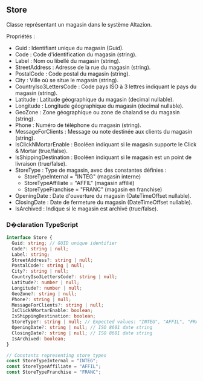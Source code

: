 ﻿## Store

Classe représentant un magasin dans le système Altazion.

Propriétés :
- Guid : Identifiant unique du magasin (Guid).
- Code : Code d'identification du magasin (string).
- Label : Nom ou libellé du magasin (string).
- StreetAddress : Adresse de la rue du magasin (string).
- PostalCode : Code postal du magasin (string).
- City : Ville où se situe le magasin (string).
- CountryIso3LettersCode : Code pays ISO à 3 lettres indiquant le pays du magasin (string).
- Latitude : Latitude géographique du magasin (decimal nullable).
- Longitude : Longitude géographique du magasin (decimal nullable).
- GeoZone : Zone géographique ou zone de chalandise du magasin (string).
- Phone : Numéro de téléphone du magasin (string).
- MessageForClients : Message ou note destinée aux clients du magasin (string).
- IsClickNMortarEnable : Booléen indiquant si le magasin supporte le Click & Mortar (true/false).
- IsShippingDestination : Booléen indiquant si le magasin est un point de livraison (true/false).
- StoreType : Type de magasin, avec des constantes définies :
    - StoreTypeInternal = "INTEG" (magasin interne)
    - StoreTypeAffiliate = "AFFIL" (magasin affilié)
    - StoreTypeFranchise = "FRANC" (magasin en franchise)
- OpeningDate : Date d'ouverture du magasin (DateTimeOffset nullable).
- ClosingDate : Date de fermeture du magasin (DateTimeOffset nullable).
- IsArchived : Indique si le magasin est archivé (true/false).

### D�claration TypeScript
```typescript
interface Store {
  Guid: string; // GUID unique identifier
  Code?: string | null;
  Label: string;
  StreetAddress?: string | null;
  PostalCode?: string | null;
  City?: string | null;
  CountryIso3LettersCode?: string | null;
  Latitude?: number | null;
  Longitude?: number | null;
  GeoZone?: string | null;
  Phone?: string | null;
  MessageForClients?: string | null;
  IsClickNMortarEnable: boolean;
  IsShippingDestination: boolean;
  StoreType?: string | null; // Expected values: "INTEG", "AFFIL", "FRANC"
  OpeningDate?: string | null; // ISO 8601 date string
  ClosingDate?: string | null; // ISO 8601 date string
  IsArchived: boolean;
}

// Constants representing store types
const StoreTypeInternal = "INTEG";
const StoreTypeAffiliate = "AFFIL";
const StoreTypeFranchise = "FRANC";
```